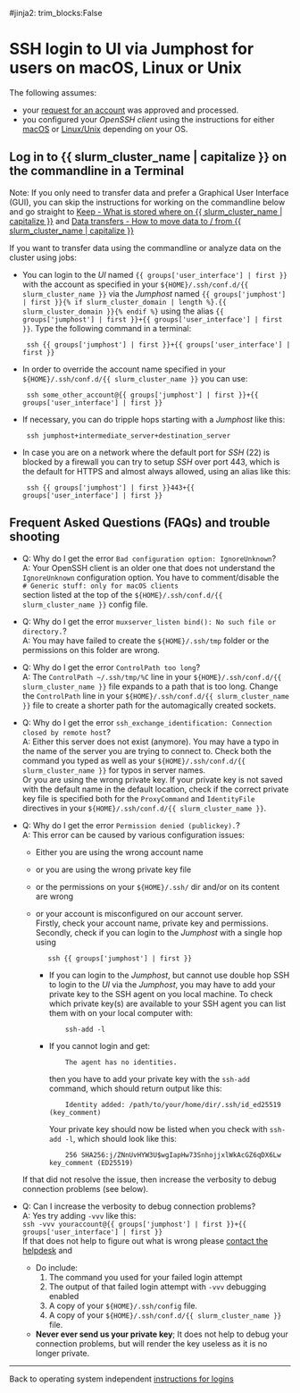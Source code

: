 #jinja2: trim_blocks:False
# SSH login to UI via Jumphost for users on macOS, Linux or Unix

The following assumes:

 * your [request for an account](../accounts/) was approved and processed.
 * you configured your _OpenSSH client_ using the instructions for either [macOS](../logins-macos-config/) or [Linux/Unix](../logins-linux-config/) depending on your OS.

## Log in to {{ slurm_cluster_name | capitalize }} on the commandline in a Terminal

Note: If you only need to transfer data and prefer a Graphical User Interface (GUI), you can skip the instructions for working on the commandline below and go straight to 
[Keep - What is stored where on {{ slurm_cluster_name | capitalize }}](../storage/) and [Data transfers - How to move data to / from {{ slurm_cluster_name | capitalize }}](../datatransfers/)

If you want to transfer data using the commandline or analyze data on the cluster using jobs:

 * You can login to the _UI_ named ```{{ groups['user_interface'] | first }}``` 
   with the account as specified in your ```${HOME}/.ssh/conf.d/{{ slurm_cluster_name }}``` 
   via the _Jumphost_ named ```{{ groups['jumphost'] | first }}{% if slurm_cluster_domain | length %}.{{ slurm_cluster_domain }}{% endif %}``` 
   using the alias ```{{ groups['jumphost'] | first }}+{{ groups['user_interface'] | first }}```. 
   Type the following command in a terminal:

        ssh {{ groups['jumphost'] | first }}+{{ groups['user_interface'] | first }}

 * In order to override the account name specified in your ```${HOME}/.ssh/conf.d/{{ slurm_cluster_name }}``` you can use:

        ssh some_other_account@{{ groups['jumphost'] | first }}+{{ groups['user_interface'] | first }}

 * If necessary, you can do tripple hops starting with a _Jumphost_ like this:

        ssh jumphost+intermediate_server+destination_server

 * In case you are on a network where the default port for _SSH_ (22) is blocked by a firewall you can try to setup _SSH_ over port 443, which is the default for HTTPS and almost always allowed, using an alias like this:

        ssh {{ groups['jumphost'] | first }}443+{{ groups['user_interface'] | first }}

## Frequent Asked Questions (FAQs) and trouble shooting

 * Q: Why do I get the error ```Bad configuration option: IgnoreUnknown```?  
   A: Your OpenSSH client is an older one that does not understand the ```IgnoreUnknown``` configuration option.
      You have to comment/disable the  
      ```# Generic stuff: only for macOS clients```  
      section listed at the top of the ```${HOME}/.ssh/conf.d/{{ slurm_cluster_name }}``` config file.
 * Q: Why do I get the error ```muxserver_listen bind(): No such file or directory.```?  
   A: You may have failed to create the ```${HOME}/.ssh/tmp``` folder or the permissions on this folder are wrong.
 * Q: Why do I get the error ```ControlPath too long```?  
   A: The ```ControlPath ~/.ssh/tmp/%C``` line in your ```${HOME}/.ssh/conf.d/{{ slurm_cluster_name }}``` file expands to a path that is too long.
      Change the ```ControlPath``` line in your ```${HOME}/.ssh/conf.d/{{ slurm_cluster_name }}``` file to create a shorter path for the automagically created sockets.
 * Q: Why do I get the error ```ssh_exchange_identification: Connection closed by remote host```?  
   A: Either this server does not exist (anymore). You may have a typo in the name of the server you are trying to connect to.
      Check both the command you typed as well as your ```${HOME}/.ssh/conf.d/{{ slurm_cluster_name }}``` for typos in server names.  
      Or you are using the wrong private key. If your private key is not saved with the default name in the default location,
      check if the correct private key file is specified both for the ```ProxyCommand``` and ```IdentityFile``` directives 
      in your ```${HOME}/.ssh/conf.d/{{ slurm_cluster_name }}```.
 * Q: Why do I get the error ```Permission denied (publickey).```?  
   A: This error can be caused by various configuration issues:
     * Either you are using the wrong account name
     * or you are using the wrong private key file
     * or the permissions on your ```${HOME}/.ssh/``` dir and/or on its content are wrong
     * or your account is misconfigured on our account server.  
   Firstly, check your account name, private key and permissions.  
   Secondly, check if you can login to the _Jumphost_ with a single hop using

              ssh {{ groups['jumphost'] | first }}

        * If you can login to the _Jumphost_, but cannot use double hop SSH to login to the _UI_ via the _Jumphost_,
          you may have to add your private key to the SSH agent on you local machine. 
          To check which private key(s) are available to your SSH agent you can list them with on your local computer with:

                  ssh-add -l

        * If you cannot login and get:

                  The agent has no identities.

          then you have to add your private key with the ```ssh-add``` command, which should return output like this:

                  Identity added: /path/to/your/home/dir/.ssh/id_ed25519 (key_comment)

          Your private key should now be listed when you check with ```ssh-add -l```, which should look like this:

                  256 SHA256:j/ZNnUvHYW3U$wgIapHw73SnhojjxlWkAcGZ6qDX6Lw key_comment (ED25519)

     If that did not resolve the issue, then increase the verbosity to debug connection problems (see below).
   
 * Q: Can I increase the verbosity to debug connection problems?  
   A: Yes try adding ```-vvv``` like this:  
   ```ssh -vvv youraccount@{{ groups['jumphost'] | first }}+{{ groups['user_interface'] | first }}```  
   If that does not help to figure out what is wrong please [contact the helpdesk](../contact/) and
     * Do include:
        1. The command you used for your failed login attempt
        2. The output of that failed login attempt with ```-vvv``` debugging enabled
        3. A copy of your ```${HOME}/.ssh/config``` file.
        4. A copy of your ```${HOME}/.ssh/conf.d/{{ slurm_cluster_name }}``` file.
     * **Never ever send us your private key**; It does not help to debug your connection problems, but will render the key useless as it is no longer private.

-----

Back to operating system independent [instructions for logins](../logins/)

